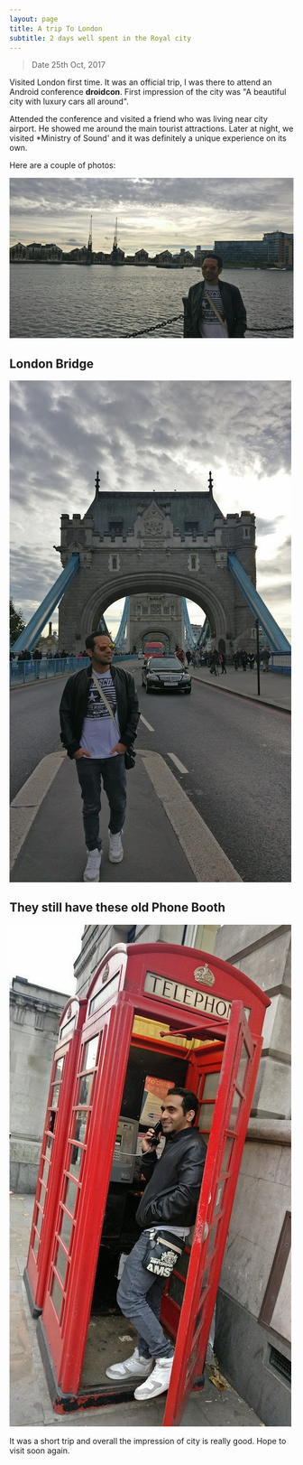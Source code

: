 ```yaml
---
layout: page
title: A trip To London
subtitle: 2 days well spent in the Royal city
---
```


>Date 25th Oct, 2017

Visited London first time. It was an official trip, I was there to attend an Android conference **droidcon**. First impression of the city was "A beautiful city with luxury cars all around". 

Attended the conference and visited a friend who was living near city airport. He showed me around the main tourist attractions. Later at night, we visited *Ministry of Sound' and it was definitely a unique experience on its own.

Here are a couple of photos:


![](/img/travel/trip-london/photo_1.jpg)


## London Bridge

![](/img/travel/trip-london/photo_2.jpg)

## They still have these old Phone Booth

![](/img/travel/trip-london/photo_3.jpg)

It was a short trip and overall the impression of city is really good. Hope to visit soon again.